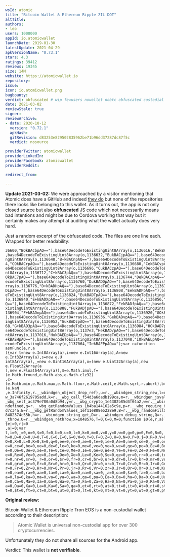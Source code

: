 ```yaml
---
wsId: atomic
title: "Bitcoin Wallet & Ethereum Ripple ZIL DOT"
altTitle: 
authors:
- leo
users: 1000000
appId: io.atomicwallet
launchDate: 2019-01-30
latestUpdate: 2021-04-29
apkVersionName: "0.73.1"
stars: 4.3
ratings: 39412
reviews: 19345
size: 14M
website: https://atomicwallet.io
repository: 
issue: 
icon: io.atomicwallet.png
bugbounty: 
verdict: obfuscated # wip fewusers nowallet nobtc obfuscated custodial nosource nonverifiable reproducible bounty defunct
date: 2021-03-02
reviewStale: true
signer: 
reviewArchive:
- date: 2020-10-12
  version: "0.72.1"
  apkHash: 
  gitRevision: d83253e829502835962be71b96dd37287dc87f5c
  verdict: nosource

providerTwitter: atomicwallet
providerLinkedIn: 
providerFacebook: atomicwallet
providerReddit: 

redirect_from:

---
```



**Update 2021-03-02:** We were approached by a visitor mentioning that Atomic
does have a GitHub and indeed [they do](https://github.com/Atomicwallet) but
none of the repositories there looks like belonging to this wallet. As it turns
out, the app is not only closed source but also **obfuscated** JS code which not
necessarily means bad intentions and might be due to Cordova working that way
but it certainly makes any attempt at auditing what the wallet actually does
very hard.

Just a random excerpt of the obfuscated code. The files are one line each.
Wrapped for better readability:

```
36600,"BOkBACbpAQ=="),base64DecodeToExistingUint8Array(o,1136616,"BekBACfpAQ==")
,base64DecodeToExistingUint8Array(o,1136632,"BukBACjpAQ=="),base64DecodeToExisti
ngUint8Array(o,1136648,"B+kBACnpAQ=="),base64DecodeToExistingUint8Array(o,113666
4,"COkBACrpAQ=="),base64DecodeToExistingUint8Array(o,1136680,"CekBACvpAQ=="),bas
e64DecodeToExistingUint8Array(o,1136696,"CukBACzpAQ=="),base64DecodeToExistingUi
nt8Array(o,1136712,"C+kBAC3pAQ=="),base64DecodeToExistingUint8Array(o,1136728,"D
OkBAC7pAQ=="),base64DecodeToExistingUint8Array(o,1136744,"DekBAC/pAQ=="),base64D
ecodeToExistingUint8Array(o,1136760,"DukBADDpAQ=="),base64DecodeToExistingUint8A
rray(o,1136776,"D+kBADHpAQ=="),base64DecodeToExistingUint8Array(o,1136792,"EOkBA
DLpAQ=="),base64DecodeToExistingUint8Array(o,1136808,"EekBADPpAQ=="),base64Decod
eToExistingUint8Array(o,1136824,"EukBADTpAQ=="),base64DecodeToExistingUint8Array
(o,1136840,"E+kBADXpAQ=="),base64DecodeToExistingUint8Array(o,1136856,"FOkBADbpA
Q=="),base64DecodeToExistingUint8Array(o,1136872,"FekBADfpAQ=="),base64DecodeToE
xistingUint8Array(o,1136888,"FukBADjpAQ=="),base64DecodeToExistingUint8Array(o,1
136904,"F+kBADnpAQ=="),base64DecodeToExistingUint8Array(o,1136920,"GOkBADrpAQ=="
),base64DecodeToExistingUint8Array(o,1136936,"GekBADvpAQ=="),base64DecodeToExist
ingUint8Array(o,1136952,"GukBADzpAQ=="),base64DecodeToExistingUint8Array(o,11369
68,"G+kBAD3pAQ=="),base64DecodeToExistingUint8Array(o,1136984,"HOkBAD7pAQ=="),ba
se64DecodeToExistingUint8Array(o,1137e3,"HekBAD/pAQ=="),base64DecodeToExistingUi
nt8Array(o,1137016,"HukBAEDpAQ=="),base64DecodeToExistingUint8Array(o,1137032,"H
+kBAEHpAQ=="),base64DecodeToExistingUint8Array(o,1137048,"IOkBAELpAQ=="),base64D
ecodeToExistingUint8Array(o,1137064,"IekBAEPpAQ==");var c=function asmFunc(e,r,a
){var t=new e.Int8Array(a),i=new e.Int16Array(a),A=new e.Int32Array(a),s=new e.U
int8Array(a),_=new e.Uint16Array(a),o=(new e.Uint32Array(a),new e.Float32Array(a
),new e.Float64Array(a)),$=e.Math.imul,f=(e.Math.fround,e.Math.abs,e.Math.clz32)
,c=(e.Math.min,e.Math.max,e.Math.floor,e.Math.ceil,e.Math.sqrt,r.abort),b=(e.NaN
,e.Infinity,r.__wbindgen_object_drop_ref),u=r.__wbindgen_string_new,l=r.__wbg_ne
w_3a746f2619705add,k=r.__wbg_call_f54d3a6dadb199ca,m=r.__wbindgen_jsval_eq,v=r._
_wbg_self_ac379e780a0d8b94,y=r.__wbg_crypto_1e4302b85d4f64a2,w=r.__wbindgen_is_u
ndefined,g=r.__wbg_getRandomValues_1b4ba144162a5c9e,p=r.__wbg_require_6461b1e9a0
d7c34a,E=r.__wbg_getRandomValues_1ef11e888e5228e9,B=r.__wbg_randomFillSync_1b52c
8482374c55b,h=r.__wbindgen_string_get,D=r.__wbindgen_debug_string,Q=r.__wbindgen
_throw,U=r.__wbindgen_rethrow,x=1048576,T=0,C=0,M=0;function $0(e,r,a){e|=0,r|=0
,a|=0;var t,i=0,_=0,o=0,$=0,f=0,b=0,u=0,l=0,k=0,m=0,v=0,y=0,w=0,g=0,p=0,E=0,B=0,
h=0,D=0,Q=0,U=0,T=0,C=0,I=0,G=0,W=0,Y=0,F=0,Z=0,H=0,N=0,P=0,j=0,R=0,V=0,z=0,J=0,
O=0,X=0,L=0,K=0,S=0,q=0,ee=0,re=0,ae=0,te=0,ie=0,Ae=0,ne=0,se=0,_e=0,oe=0,$e=0,f
e=0,ce=0,be=0,ue=0,de=0,le=0,ke=0,me=0,ve=0,ye=0,we=0,ge=0,pe=0,Ee=0,Be=0,he=0,D
e=0,Qe=0,Ue=0,xe=0,Te=0,Ce=0,Me=0,Ie=0,Ge=0,We=0,Ye=0,Fe=0,Ze=0,He=0,Ne=0,Pe=0,j
e=0,Re=0,Ve=0,ze=0,Je=0,Oe=0,Xe=0,Le=0,Ke=0,Se=0,qe=0,er=0,rr=0,ar=0,tr=0,ir=0,A
r=0,nr=0,sr=0,_r=0,or=0,$r=0,fr=0,cr=0,br=0,ur=0,dr=0,lr=0,kr=0,mr=0,vr=0,yr=0,w
r=0,gr=0,pr=0,Er=0,Br=0,hr=0,Dr=0,Qr=0,Ur=0,xr=0,Tr=0,Cr=0,Mr=0,Ir=0,Gr=0,Wr=0,Y
r=0,Fr=0,Zr=0,Hr=0,Nr=0,Pr=0,jr=0,Rr=0,Vr=0,zr=0,Jr=0,Or=0,Xr=0,Lr=0,Kr=0,Sr=0,q
r=0,ea=0,ra=0,aa=0,ta=0,ia=0,Aa=0,na=0,sa=0,_a=0,oa=0,$a=0,fa=0,ca=0,ba=0,ua=0,d
a=0,la=0,ka=0,ma=0,va=0,ya=0,wa=0,ga=0,pa=0,Ea=0,Ba=0,ha=0,Da=0,Qa=0,Ua=0,xa=0,T
a=0,Ca=0,Ma=0,Ia=0,Ga=0,Wa=0,Ya=0,Fa=0,Za=0,Ha=0,Na=0,Pa=0,ja=0,Ra=0,Va=0,za=0,J
a=0,Oa=0,Xa=0,La=0,Ka=0,Sa=0,qa=0,et=0,rt=0,at=0,tt=0,it=0,At=0,nt=0,st=0,_t=0,o
t=0,$t=0,ft=0,ct=0,bt=0,ut=0,dt=0,lt=0,kt=0,mt=0,vt=0,yt=0,wt=0,gt=0,pt=0,Et=0,B
```

**Original review:**

Bitcoin Wallet & Ethereum Ripple Tron EOS
is a non-custodial wallet according to their description:

> Atomic Wallet is universal non-custodial app for over 300 cryptocurrencies.

Unfortunately they do not share all sources for the Android app.

Verdict: This wallet is **not verifiable**.
